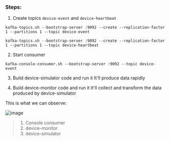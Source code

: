 ### Steps:

1. Create topics `device-event` and `device-heartbeat`
```
kafka-topics.sh --bootstrap-server :9092 --create --replication-factor 1 --partitions 1 --topic device-event
```
```
kafka-topics.sh --bootstrap-server :9092 --create --replication-factor 1 --partitions 1 --topic device-heartbeat
```

2. Start consumer
```
kafka-console-consumer.sh --bootstrap-server :9092 --topic device-event
```

3. Build device-simulator code and run it
    It'll produce data rapidly

4. Build device-monitor code and run it
    It'll collect and transform the data produced by device-simulator

This is what we can observe:

![image](https://github.com/anushkadeshpande/apache-kafka/assets/53345232/99a2612c-be39-4f21-81c8-f3c6103597a3)
> 1. Console consumer
> 2. device-monitor
> 3. device-simulator
